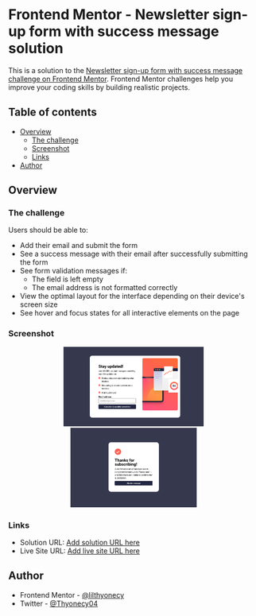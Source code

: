 # Frontend Mentor - Newsletter sign-up form with success message solution

This is a solution to the [Newsletter sign-up form with success message challenge on Frontend Mentor](https://www.frontendmentor.io/challenges/newsletter-signup-form-with-success-message-3FC1AZbNrv). Frontend Mentor challenges help you improve your coding skills by building realistic projects. 

## Table of contents

- [Overview](#overview)
  - [The challenge](#the-challenge)
  - [Screenshot](#screenshot)
  - [Links](#links)
- [Author](#author)


## Overview

### The challenge

Users should be able to:

- Add their email and submit the form
- See a success message with their email after successfully submitting the form
- See form validation messages if:
  - The field is left empty
  - The email address is not formatted correctly
- View the optimal layout for the interface depending on their device's screen size
- See hover and focus states for all interactive elements on the page

### Screenshot
<p align="center">
  <img alt="Desktop View" src="https://raw.githubusercontent.com/lilthyonecy/newsletter-sign-up-with-success-message-main/main/my%20design/desktop.png" height="160" />
  <img alt="Desktop success" src="https://raw.githubusercontent.com/lilthyonecy/newsletter-sign-up-with-success-message-main/main/my%20design/desktop-success.png" height="160" />
</p>



### Links

- Solution URL: [Add solution URL here](https://your-solution-url.com)
- Live Site URL: [Add live site URL here](https://your-live-site-url.com)


## Author

- Frontend Mentor - [@lilthyonecy](https://www.frontendmentor.io/profile/lilthyonecy)
- Twitter - [@Thyonecy04](https://www.twitter.com/Thyonecy04)


